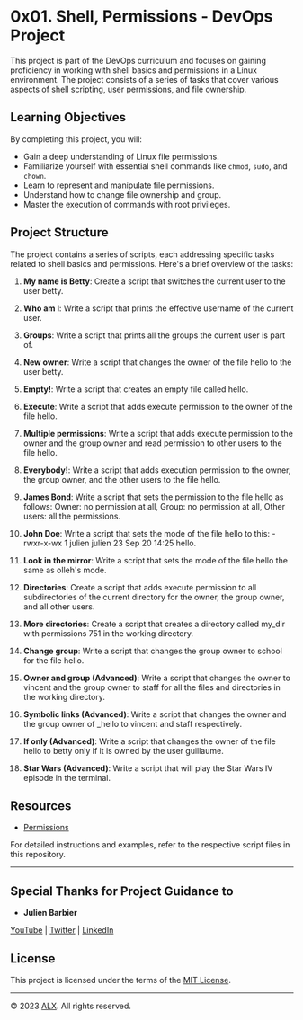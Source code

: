 # 0x01. Shell, Permissions - DevOps Project

This project is part of the DevOps curriculum and focuses on gaining proficiency in working with shell basics and permissions in a Linux environment. The project consists of a series of tasks that cover various aspects of shell scripting, user permissions, and file ownership.

## Learning Objectives

By completing this project, you will:

- Gain a deep understanding of Linux file permissions.
- Familiarize yourself with essential shell commands like `chmod`, `sudo`, and `chown`.
- Learn to represent and manipulate file permissions.
- Understand how to change file ownership and group.
- Master the execution of commands with root privileges.

## Project Structure

The project contains a series of scripts, each addressing specific tasks related to shell basics and permissions. Here's a brief overview of the tasks:

1. **My name is Betty**: Create a script that switches the current user to the user betty.

2. **Who am I**: Write a script that prints the effective username of the current user.

3. **Groups**: Write a script that prints all the groups the current user is part of.

4. **New owner**: Write a script that changes the owner of the file hello to the user betty.

5. **Empty!**: Write a script that creates an empty file called hello.

6. **Execute**: Write a script that adds execute permission to the owner of the file hello.

7. **Multiple permissions**: Write a script that adds execute permission to the owner and the group owner and read permission to other users to the file hello.

8. **Everybody!**: Write a script that adds execution permission to the owner, the group owner, and the other users to the file hello.

9. **James Bond**: Write a script that sets the permission to the file hello as follows: Owner: no permission at all, Group: no permission at all, Other users: all the permissions.

10. **John Doe**: Write a script that sets the mode of the file hello to this: -rwxr-x-wx 1 julien julien 23 Sep 20 14:25 hello.

11. **Look in the mirror**: Write a script that sets the mode of the file hello the same as olleh's mode.

12. **Directories**: Create a script that adds execute permission to all subdirectories of the current directory for the owner, the group owner, and all other users.

13. **More directories**: Create a script that creates a directory called my_dir with permissions 751 in the working directory.

14. **Change group**: Write a script that changes the group owner to school for the file hello.

15. **Owner and group (Advanced)**: Write a script that changes the owner to vincent and the group owner to staff for all the files and directories in the working directory.

16. **Symbolic links (Advanced)**: Write a script that changes the owner and the group owner of _hello to vincent and staff respectively.

17. **If only (Advanced)**: Write a script that changes the owner of the file hello to betty only if it is owned by the user guillaume.

18. **Star Wars (Advanced)**: Write a script that will play the Star Wars IV episode in the terminal.

## Resources

- [Permissions](http://linuxcommand.org/lc3_lts0090.php)

For detailed instructions and examples, refer to the respective script files in this repository.

---

## Special Thanks for Project Guidance to 

- **Julien Barbier**

[YouTube](https://www.youtube.com/@0xJulien) | [Twitter](https://twitter.com/julienbarbier42) | [LinkedIn](https://www.linkedin.com/in/julienbarbier/)

## License

This project is licensed under the terms of the [MIT License](https://www.alxafrica.com/privacy-policy/).

---

© 2023 [ALX](https://www.alxafrica.com/). All rights reserved.
